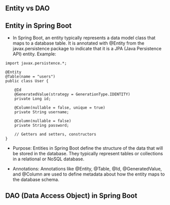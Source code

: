 ## Entity vs DAO
## Entity in Spring Boot
* In Spring Boot, an entity typically represents a data model class that maps to a database table. It is annotated with @Entity from the javax.persistence package to indicate that it is a JPA (Java Persistence API) entity. Example:
```
import javax.persistence.*;

@Entity
@Table(name = "users")
public class User {

    @Id
    @GeneratedValue(strategy = GenerationType.IDENTITY)
    private Long id;

    @Column(nullable = false, unique = true)
    private String username;

    @Column(nullable = false)
    private String password;

    // Getters and setters, constructors
}
```
* Purpose: Entities in Spring Boot define the structure of the data that will be stored in the database. They typically represent tables or collections in a relational or NoSQL database.

* Annotations: Annotations like @Entity, @Table, @Id, @GeneratedValue, and @Column are used to define metadata about how the entity maps to the database schema.

## DAO (Data Access Object) in Spring Boot
